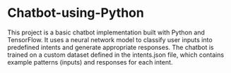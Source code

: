 # Chatbot-using-Python
This project is a basic chatbot implementation built with Python and TensorFlow. It uses a neural network model to classify user inputs into predefined intents and generate appropriate responses. The chatbot is trained on a custom dataset defined in the intents.json file, which contains example patterns (inputs) and responses for each intent. 
